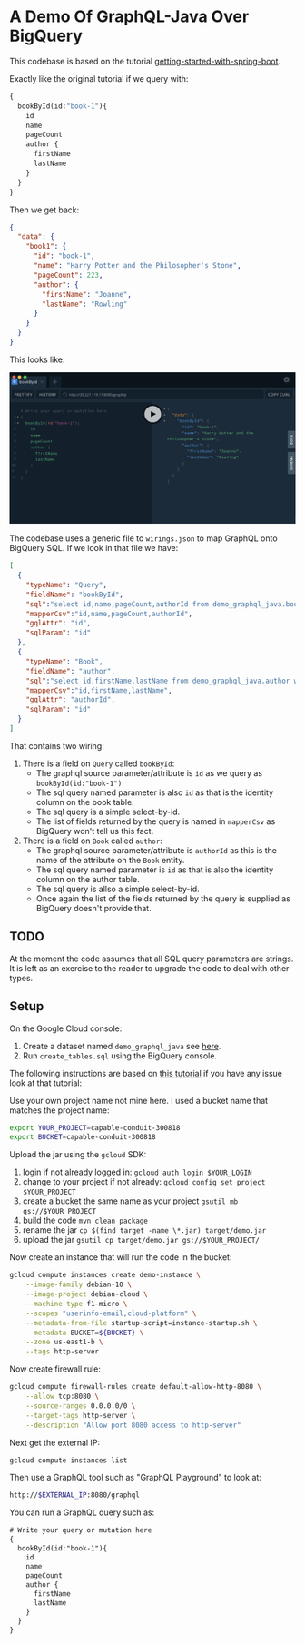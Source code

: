 
# A Demo Of GraphQL-Java Over BigQuery

This codebase is based on the tutorial [getting-started-with-spring-boot](https://www.graphql-java.com/tutorials/getting-started-with-spring-boot/).

Exactly like the original tutorial if we query with:

```graphql
{
  bookById(id:"book-1"){
    id
    name
    pageCount
    author {
      firstName
      lastName
    }
  }
}
```

Then we get back: 

```json
{
  "data": {
    "book1": {
      "id": "book-1",
      "name": "Harry Potter and the Philosopher's Stone",
      "pageCount": 223,
      "author": {
        "firstName": "Joanne",
        "lastName": "Rowling"
      }
    }
  }
}
```

This looks like: 

![graphQL Playground](https://raw.githubusercontent.com/simbo1905/bigquery-graphql/master/graphql-bigquery.png)

The codebase uses a generic file to `wirings.json` to map GraphQL onto BigQuery SQL. If we look in that file we have:

```json
[
  {
    "typeName": "Query",
    "fieldName": "bookById",
    "sql":"select id,name,pageCount,authorId from demo_graphql_java.book where id=@id",
    "mapperCsv":"id,name,pageCount,authorId",
    "gqlAttr": "id",
    "sqlParam": "id"
  },
  {
    "typeName": "Book",
    "fieldName": "author",
    "sql":"select id,firstName,lastName from demo_graphql_java.author where id=@id",
    "mapperCsv":"id,firstName,lastName",
    "gqlAttr": "authorId",
    "sqlParam": "id"
  }
]
```

That contains two wiring: 

 1. There is a field on `Query` called `bookById`:
    * The graphql source parameter/attribute is `id` as we query as `bookById(id:"book-1")`
    * The sql query named parameter is also `id` as that is the identity column on the book table. 
    * The sql query is a simple select-by-id.
    * The list of fields returned by the query is named in `mapperCsv` as BigQuery won't tell us this fact.   
 2. There is a field on `Book` called `author`:
    * The graphql source parameter/attribute is `authorId` as this is the name of the attribute on the `Book` entity.
    * The sql query named parameter is `id` as that is also the identity column on the author table. 
    * The sql query is allso a simple select-by-id.
    * Once again the list of the fields returned by the query is supplied as BigQuery doesn't provide that. 

## TODO

At the moment the code assumes that all SQL query parameters are strings. 
It is left as an exercise to the reader to upgrade the code to deal with other types. 

## Setup

On the Google Cloud console: 

 1. Create a dataset named `demo_graphql_java` see [here](https://cloud.google.com/bigquery/docs/datasets).
 2. Run `create_tables.sql` using the BigQuery console. 

The following instructions are based on [this tutorial](https://cloud.google.com/community/tutorials/kotlin-springboot-compute-engine) if you have any issue look at that tutorial: 

Use your own project name not mine here. I used a bucket name that matches the project name:

```sh
export YOUR_PROJECT=capable-conduit-300818
export BUCKET=capable-conduit-300818
```

Upload the jar using the `gcloud` SDK:

 1. login if not already logged in: `gcloud auth login $YOUR_LOGIN`
 2. change to your project if not already: `gcloud config set project $YOUR_PROJECT`
 3. create a bucket the same name as your project `gsutil mb gs://$YOUR_PROJECT`
 4. build the code `mvn clean package`
 5. rename the jar `cp $(find target -name \*.jar) target/demo.jar`
 6. upload the jar `gsutil cp target/demo.jar gs://$YOUR_PROJECT/`

Now create an instance that will run the code in the bucket:

```sh
gcloud compute instances create demo-instance \
    --image-family debian-10 \
    --image-project debian-cloud \
    --machine-type f1-micro \
    --scopes "userinfo-email,cloud-platform" \
    --metadata-from-file startup-script=instance-startup.sh \
    --metadata BUCKET=${BUCKET} \
    --zone us-east1-b \
    --tags http-server
```

Now create firewall rule: 

```sh
gcloud compute firewall-rules create default-allow-http-8080 \
    --allow tcp:8080 \
    --source-ranges 0.0.0.0/0 \
    --target-tags http-server \
    --description "Allow port 8080 access to http-server"
```

Next get the external IP: 

```sh
gcloud compute instances list
```

Then use a GraphQL tool such as "GraphQL Playground" to look at:

```sh
http://$EXTERNAL_IP:8080/graphql
```

You can run a GraphQL query such as:

```
# Write your query or mutation here
{
  bookById(id:"book-1"){
    id
    name
    pageCount
    author {
      firstName
      lastName
    }
  }
}
```
